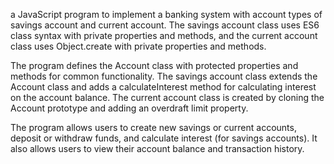 a JavaScript program to implement a banking system with account types of savings account and current account. The savings account class uses ES6 class syntax with private properties and methods, and the current account class uses Object.create with private properties and methods.



The program defines the Account class with protected properties and methods for common functionality. The savings account class extends the Account class and adds a calculateInterest method for calculating interest on the account balance. The current account class is created by cloning the Account prototype and adding an overdraft limit property.



The program allows users to create new savings or current accounts, deposit or withdraw funds, and calculate interest (for savings accounts). It also allows users to view their account balance and transaction history.